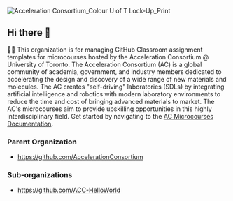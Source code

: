 ![Acceleration Consortium_Colour U of T Lock-Up_Print](https://github.com/AccelerationConsortium/.github/assets/45469701/3fd1e790-a511-4036-97a6-175408529c98)
## Hi there 👋

🙋‍♀️ This organization is for managing GitHub Classroom assignment templates for microcourses hosted by the Acceleration Consortium @ University of Toronto. The Acceleration Consortium (AC) is a global community of academia, government, and industry members dedicated to accelerating the design and discovery of a wide range of new materials and molecules. The AC creates "self-driving" laboratories (SDLs) by integrating artificial intelligence and robotics with modern laboratory environments to reduce the time and cost of bringing advanced materials to market. The AC's microcourses aim to provide upskilling opportunities in this highly interdisciplinary field. Get started by navigating to the [AC Microcourses Documentation](https://ac-microcourses.readthedocs.io/en/latest/).

### Parent Organization
- https://github.com/AccelerationConsortium

### Sub-organizations
- https://github.com/ACC-HelloWorld

<!--

**Here are some ideas to get you started:**

🙋‍♀️ A short introduction - what is your organization all about?
🌈 Contribution guidelines - how can the community get involved?
👩‍💻 Useful resources - where can the community find your docs? Is there anything else the community should know?
🍿 Fun facts - what does your team eat for breakfast?
🧙 Remember, you can do mighty things with the power of [Markdown](https://docs.github.com/github/writing-on-github/getting-started-with-writing-and-formatting-on-github/basic-writing-and-formatting-syntax)
-->
